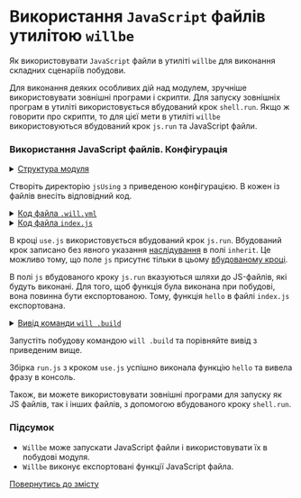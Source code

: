 # Використання <code>JavaScript</code> файлів утилітою <code>willbe</code>

Як використовувати <code>JavaScript</code> файли в утиліті <code>willbe</code> для виконання складних сценаріїв побудови.

Для виконання деяких особливих дій над модулем, зручніше використовувати зовнішні програми і скрипти. Для запуску зовнішніх програм в утиліті використовується вбудований крок `shell.run`. Якщо ж говорити про скрипти, то для цієї мети в утиліті `willbe` використовуються вбудований крок `js.run` та JavaScript файли.   

### Використання JavaScript файлів. Конфігурація 

<details>
  <summary><u>Структура модуля</u></summary>

```
jsUsing
   ├── index.js
   └── .will.yml

```

</details>

Створіть директорію `jsUsing` з приведеною конфігурацією. В кожен із файлів внесіть відповідний код. 

<details>
    <summary><u>Код файла <code>.will.yml</code></u></summary>

```yaml
about :

  name : usingJS
  description : "To use JS in willbe"
  version : 0.0.1

path :

  js.path :
    path : 'index.js'

step  :

  use.js :
    js : path::js.*

build :

  run.js :
    criterion :
      default : 1
    steps :
      - run.*

```

</details>
<details>
    <summary><u>Код файла <code>index.js</code></u></summary>

```js
function hello(){
  console.log('Hello, world!');
}

module.exports = hello;

```

</details>

В кроці `use.js` використовується вбудований крок `js.run`. Вбудований крок записано без явного указання [наслідування](ResourceInheritance.md) в полі `inherit`. Це можливо тому, що поле `js` присутнє тільки в цьому [вбудованому кроці](../concept/ResourceStep.md). 

В полі `js` вбудованого кроку `js.run` вказуються шляхи до JS-файлів, які будуть виконані. Для того, щоб функція була виконана при побудові, вона повинна бути експортованою. Тому, функція `hello` в файлі `index.js` експортована.    

<details>
  <summary><u>Вивід команди <code>will .build</code></u></summary>

```
[user@user ~]$ will .build
...
  Building run.js
Hello, world!
  Built run.js in 0.057s

```

</details>

Запустіть побудову командою `will .build` та порівняйте вивід з приведеним вище. 

Збірка `run.js` з кроком `use.js` успішно виконала функцію `hello` та вивела фразу в консоль. 

Також, ви можете використовувати зовнішні програми для запуску як JS файлів, так і інших файлів, з допомогою вбудованого кроку `shell.run`.  

### Підсумок

- `Willbe` може запускати JavaScript файли і використовувати їх в побудові модуля.
- `Willbe` виконує експортовані функції JavaScript файла.

[Повернутись до змісту](../README.md#tutorials)
